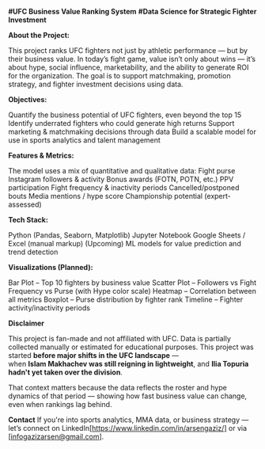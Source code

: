 **#UFC Business Value Ranking System**
**#Data Science for Strategic Fighter Investment**

**About the Project:**

This project ranks UFC fighters not just by athletic performance — but by their business value.
In today’s fight game, value isn’t only about wins — it’s about hype, social influence, marketability, and the ability to generate ROI for the organization.
The goal is to support matchmaking, promotion strategy, and fighter investment decisions using data.

**Objectives:**

Quantify the business potential of UFC fighters, even beyond the top 15
Identify underrated fighters who could generate high returns
Support marketing & matchmaking decisions through data
Build a scalable model for use in sports analytics and talent management

**Features & Metrics:**

The model uses a mix of quantitative and qualitative data:
Fight purse
Instagram followers & activity
Bonus awards (FOTN, POTN, etc.)
PPV participation
Fight frequency & inactivity periods
Cancelled/postponed bouts
Media mentions / hype score
Championship potential (expert-assessed)

**Tech Stack:**

Python (Pandas, Seaborn, Matplotlib)
Jupyter Notebook
Google Sheets / Excel (manual markup)
(Upcoming) ML models for value prediction and trend detection

**Visualizations (Planned):**

Bar Plot – Top 10 fighters by business value
Scatter Plot – Followers vs Fight Frequency vs Purse (with Hype color scale)
Heatmap – Correlation between all metrics
Boxplot – Purse distribution by fighter rank
Timeline – Fighter activity/inactivity periods

**Disclaimer**

This project is fan-made and not affiliated with UFC.
Data is partially collected manually or estimated for educational purposes.
This project was started **before major shifts in the UFC landscape** —  
when **Islam Makhachev was still reigning in lightweight**, and **Ilia Topuria hadn't yet taken over the division**.

That context matters because the data reflects the roster and hype dynamics of that period — showing how fast business value can change, even when rankings lag behind.

**Contact**
If you're into sports analytics, MMA data, or business strategy — let’s connect on LinkedIn[https://www.linkedin.com/in/arsengaziz/] or via [infogazizarsen@gmail.com].
